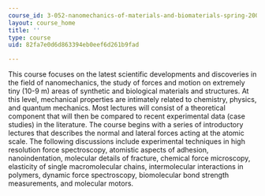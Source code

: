 ```yaml
---
course_id: 3-052-nanomechanics-of-materials-and-biomaterials-spring-2007
layout: course_home
title: ''
type: course
uid: 82fa7e0d6d863394eb0eef6d261b9fad

---
```

This course focuses on the latest scientific developments and discoveries in the field of nanomechanics, the study of forces and motion on extremely tiny (10\-9 m) areas of synthetic and biological materials and structures. At this level, mechanical properties are intimately related to chemistry, physics, and quantum mechanics. Most lectures will consist of a theoretical component that will then be compared to recent experimental data (case studies) in the literature. The course begins with a series of introductory lectures that describes the normal and lateral forces acting at the atomic scale. The following discussions include experimental techniques in high resolution force spectroscopy, atomistic aspects of adhesion, nanoindentation, molecular details of fracture, chemical force microscopy, elasticity of single macromolecular chains, intermolecular interactions in polymers, dynamic force spectroscopy, biomolecular bond strength measurements, and molecular motors.
